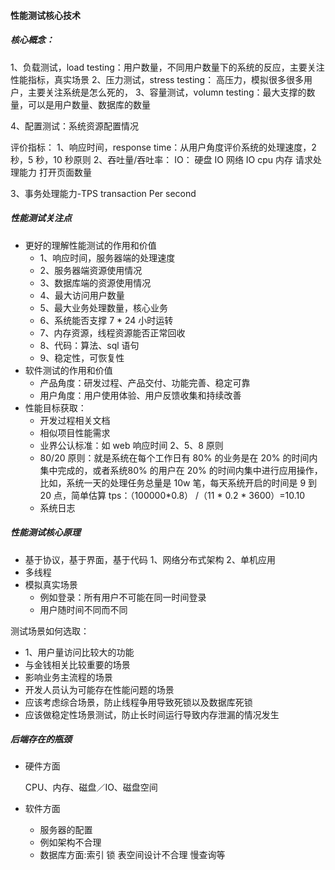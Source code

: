 #### 性能测试核心技术
##### 核心概念：
1、负载测试，load testing：用户数量，不同用户数量下的系统的反应，主要关注性能指标，真实场景
2、压力测试，stress testing： 高压力，模拟很多很多用户，主要关注系统是怎么死的，
3、容量测试，volumn testing：最大支撑的数量，可以是用户数量、数据库的数量

4、配置测试：系统资源配置情况

评价指标：
1、响应时间，response time：从用户角度评价系统的处理速度，2 秒，5 秒，10 秒原则
2、吞吐量/吞吐率：
IO：
硬盘 IO
网络 IO
cpu 内存
请求处理能力
打开页面数量

3、事务处理能力-TPS transaction Per second


##### 性能测试关注点
+ 更好的理解性能测试的作用和价值
	+ 1、响应时间，服务器端的处理速度
	+ 2、服务器端资源使用情况
	+ 3、数据库端的资源使用情况
	+ 4、最大访问用户数量
	+ 5、最大业务处理数量，核心业务
	+ 6、系统能否支撑 7 * 24 小时运转
	+ 7、内存资源，线程资源能否正常回收
	+ 8、代码：算法、sql 语句
	+ 9、稳定性，可恢复性
+ 软件测试的作用和价值
	+ 产品角度：研发过程、产品交付、功能完善、稳定可靠
	+ 用户角度：用户使用体验、用户反馈收集和持续改善
+ 性能目标获取：
  + 开发过程相关文档
  + 相似项目性能需求
  + 业界公认标准：如 web 响应时间 2、5、8 原则
  + 80/20 原则：就是系统在每个工作日有 80% 的业务是在 20% 的时间内集中完成的，或者系统80% 的用户在 20% 的时间内集中进行应用操作，比如，系统一天的处理任务总量是 10w 笔，每天系统开启的时间是 9 到 20 点，简单估算 tps：（100000*0.8） /（11 * 0.2 * 3600）=10.10
  + 系统日志

##### 性能测试核心原理
+ 基于协议，基于界面，基于代码
	1、网络分布式架构
	2、单机应用  
+ 多线程
+ 模拟真实场景
  + 例如登录：所有用户不可能在同一时间登录
  + 用户随时间不同而不同

测试场景如何选取：

+ 1、用户量访问比较大的功能
+ 与金钱相关比较重要的场景
+ 影响业务主流程的场景
+ 开发人员认为可能存在性能问题的场景
+ 应该考虑综合场景，防止线程争用导致死锁以及数据库死锁
+ 应该做稳定性场景测试，防止长时间运行导致内存泄漏的情况发生



##### 后端存在的瓶颈

+ 硬件方面

  CPU、内存、磁盘／IO、磁盘空间

+ 软件方面

  + 服务器的配置
  + 例如架构不合理
  + 数据库方面:索引  锁  表空间设计不合理  慢查询等